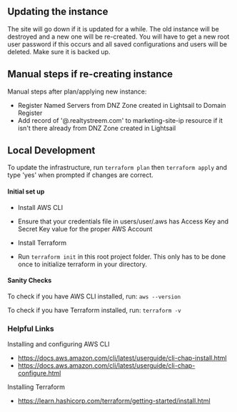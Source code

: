 ## Updating the instance

The site will go down if it is updated for a while. The old instance will be destroyed and a new one will be re-created.
You will have to get a new root user password if this occurs and all saved configurations and users will be deleted. Make sure it is backed up.

## Manual steps if re-creating instance

Manual steps after plan/applying new instance:
- Register Named Servers from DNZ Zone created in Lightsail to Domain Register
- Add record of '@.realtystreem.com' to marketing-site-ip resource if it isn't there already from DNZ Zone created in Lightsail

## Local Development

To update the infrastructure, run `terraform plan` then `terraform apply` and type 'yes' when prompted if changes are correct.

#### Initial set up

- Install AWS CLI

- Ensure that your credentials file in users/user/.aws has Access Key and Secret Key value for the proper AWS Account

- Install Terraform

- Run `terraform init` in this root project folder. This only has to be done once to initialize terraform in your directory.

#### Sanity Checks

To check if you have AWS CLI installed, run:
``` aws --version ```

To check if you have Terraform installed, run:
``` terraform -v ```

### Helpful Links

Installing and configuring AWS CLI
- <https://docs.aws.amazon.com/cli/latest/userguide/cli-chap-install.html>
- <https://docs.aws.amazon.com/cli/latest/userguide/cli-chap-configure.html>

Installing Terraform
- <https://learn.hashicorp.com/terraform/getting-started/install.html>
